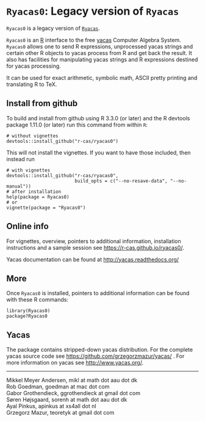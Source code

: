 # `Ryacas0`: Legacy version of `Ryacas` #

`Ryacas0` is a legacy version of [`Ryacas`](https://github.com/r-cas/ryacas).

`Ryacas0` is an [R](https://www.r-project.org/) interface to
the free [yacas](http://www.yacas.org) Computer Algebra
System. `Ryacas0` allows one to send R expressions,
unprocessed yacas strings and certain other R objects to
yacas process from R and get back the result. It also has
facilities for manipulating yacas strings and R expressions
destined for yacas processing.

It can be used for exact arithmetic, symbolic math, ASCII
pretty printing and translating R to TeX. 

## Install from github ##

To build and install from github using R 3.3.0 (or later) and the R devtools package 1.11.0 (or later) run this command from within `R`:

    # without vignettes
    devtools::install_github("r-cas/ryacas0")

This will not install the vignettes. If you want to have those included, then 
instead run

    # with vignettes
    devtools::install_github("r-cas/ryacas0", 
                             build_opts = c("--no-resave-data", "--no-manual"))
    # after installation
    help(package = Ryacas0)
    # or
    vignette(package = "Ryacas0")

## Online info ##

For vignettes, overview, pointers to additional information, installation
instructions and a sample session see <https://r-cas.github.io/ryacas0/>. 

Yacas documentation can be found at http://yacas.readthedocs.org/

## More ##

Once `Ryacas0` is installed, pointers to additional information
can be found with these R commands:

    library(Ryacas0)
    package?Ryacas0


## Yacas ##

The package contains stripped-down yacas distribution. For the complete yacas source code see <https://github.com/grzegorzmazur/yacas/> . For more information on yacas see <http://www.yacas.org/>.

---

Mikkel Meyer Andersen, mikl at math dot aau dot dk  
Rob Goedman, goedman at mac dot com  
Gabor Grothendieck, ggrothendieck at gmail dot com  
Søren Højsgaard, sorenh at math dot aau dot dk  
Ayal Pinkus, apinkus at xs4all dot nl  
Grzegorz Mazur, teoretyk at gmail dot com  

